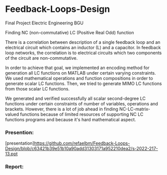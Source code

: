 # Feedback-Loops-Design
Final Project Electric Engineering BGU


Finding NC (non-commutative) LC (Positive Real Odd) function 

There is a correlation between description of a single feedback loop and an electrical circuit which contains an inductor (L) and a capacitor. In feedback loop networks, the correlation is to electrical circuits which two components of the circuit are non-commutative.

In order to achieve that goal, we implemented an encoding method for generation all LC functions on MATLAB under certain varying constraints. 
We used mathematical operations and function compositions in order to generate scalar LC functions. 
Then, we tried to generate MIMO LC functions from those scalar LC functions.

We generated and verified successfully all scalar second-degree LC functions under certain constraints of number of variables, operations and brackets. 
However, there is a lot of job ahead in finding NC-LC-matrix-valued functions because of limited resources of supporting NC LC functions programs and because it's hard mathematical aspect.

### Presention:
[presentation]https://github.com/refaelbm/Feedback-Loops-Design/blob/c63421b39e51b10a90add31303171a952210dea2/s-2022-217-13.ppt

### Report: 



